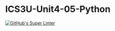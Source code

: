 # ICS3U-Unit4-05-Python

[![GitHub's Super Linter](https://github.com/Ethan-Prieur1/ICS3U-Unit4-05-Python/workflows/GitHub's%20Super%20Linter/badge.svg)](https://github.com/Ethan-Prieur1/ICS3U-Unit4-05-Python/actions)
